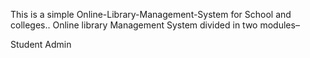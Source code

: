This is a simple Online-Library-Management-System for School and colleges..
Online library Management System divided in two modules–

Student
Admin
